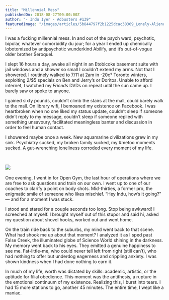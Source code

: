 ```yaml
---
title: "Millennial Mess"
publishedOn: 2018-08-27T00:00:00Z
author: "- Indu Iyer - Adbusters #139"
featuredImage: "/images/articles/5b844797f2b1225dcac38369_Lonely-Alienated-Men-insta_1.jpg"
---
```


I was a fucking millennial mess. In and out of the psych ward, psychotic, bipolar, whatever comorbidity du jour; for a year I ended up chemically lobotomized by antipsychotic wunderkind Abilify, and it’s out-of-vogue older brother Seroquel.

I slept 16 hours a day, awake all night in an Etobicoke basement suite with jail windows and a shower so small I couldn’t extend my arms. Not that I showered. I routinely walked to 7/11 at 2am in -20c° Toronto winters, exploiting 2/$5 specials on Ben and Jerry’s or Doritos. Unable to afford internet, I watched my *Friends* DVDs on repeat until the sun came up. I barely saw or spoke to anyone.

I gained sixty pounds, couldn’t climb the stairs at the mall, could barely walk to the mall. On library wifi, I bemoaned my existence on Facebook. I was heartbroken when no one liked my status update, couldn’t sleep if someone didn’t reply to my message, couldn’t sleep if someone replied with something unsavoury, facilitated meaningless banter and discussion in order to feel human contact.

I showered maybe once a week. New aquamarine civilizations grew in my sink. Psychiatry sucked, my broken family sucked, my #metoo moments sucked. A gut-wrenching loneliness corroded every moment of my life.

‍

![](/images/articles/5b8448bf6b0036c9b748326b_Hate-Being-Bipolar-its-awesome-web_1.jpg)‍

One evening, I went in for Open Gym, the last hour of operations where we are free to ask questions and train on our own. I went up to one of our coaches to clarify a point on body shots. Mid-thirties, a former pro, the enigmatic smile of someone who likes mischief. “Hey Indu, how’s it going?” — and for a moment I was stuck.

I stood and stared for a couple seconds too long. Stop being awkward! I screeched at myself. I brought myself out of this stupor and said hi, asked my question about shovel hooks, worked out and went home.

On the train ride back to the suburbs, my mind went back to that scene. What had shook me up about that moment? I analyzed it as I sped past False Creek, the illuminated globe of Science World shining in the darkness. My memory went back to his eyes. They emitted a genuine happiness to see me. Fat-little-me, who could never tell left from right (still can’t), who had nothing to offer but underdog eagerness and crippling anxiety. I was shown kindness when I had done nothing to earn it.

In much of my life, worth was dictated by skills: academic, artistic, or the aptitude for filial obedience. This moment was the antithesis, a rupture in the emotional continuum of my existence. Realizing this, I burst into tears. I had 15 more stations to go, another 45 minutes. The entire time, I wept like a maniac.